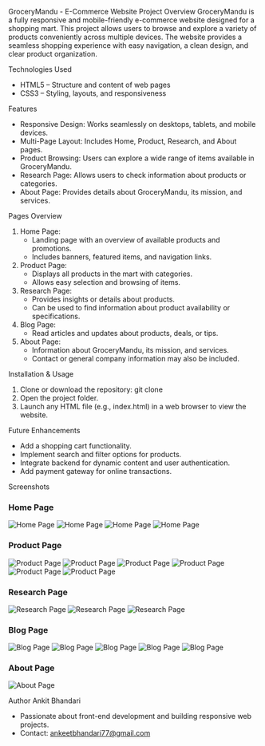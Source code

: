 GroceryMandu - E-Commerce Website
Project Overview
GroceryMandu is a fully responsive and mobile-friendly e-commerce website designed for a shopping mart. This project allows users to browse and explore a variety of products conveniently across multiple devices. The website provides a seamless shopping experience with easy navigation, a clean design, and clear product organization.

Technologies Used
* HTML5 – Structure and content of web pages
* CSS3 – Styling, layouts, and responsiveness

Features
* Responsive Design: Works seamlessly on desktops, tablets, and mobile devices.
* Multi-Page Layout: Includes Home, Product, Research, and About pages.
* Product Browsing: Users can explore a wide range of items available in GroceryMandu.
* Research Page: Allows users to check information about products or categories.
* About Page: Provides details about GroceryMandu, its mission, and services.

Pages Overview
1. Home Page:
    * Landing page with an overview of available products and promotions.
    * Includes banners, featured items, and navigation links.
2. Product Page:
    * Displays all products in the mart with categories.
    * Allows easy selection and browsing of items.
3. Research Page:
    * Provides insights or details about products.
    * Can be used to find information about product availability or specifications.
4. Blog Page:
   * Read articles and updates about products, deals, or tips.
 5. About Page:
    * Information about GroceryMandu, its mission, and services.
    * Contact or general company information may also be included.

Installation & Usage
1. Clone or download the repository:
 git clone <repository-link>
 2. Open the project folder.
 3. Launch any HTML file (e.g., index.html) in a web browser to view the website.

Future Enhancements
* Add a shopping cart functionality.
* Implement search and filter options for products.
* Integrate backend for dynamic content and user authentication.
* Add payment gateway for online transactions.

Screenshots
### Home Page
![Home Page](images/Homepage1.png)
![Home Page](images/Homepage2.png)
![Home Page](images/Homepage3.png)
![Home Page](images/Homepage4.png)

### Product Page
![Product Page](images/Productpage1.png)
![Product Page](images/Productpage2.png)
![Product Page](images/Productpage3.png)
![Product Page](images/Productpage4.png)
![Product Page](images/Productpage5.png)
![Product Page](images/Productpage6.png)

### Research Page
![Research Page](images/Researchpage1.png)
![Research Page](images/Researchpage2.png)
![Research Page](images/Researchpage3.png)

### Blog Page
![Blog Page](images/Blogpage1.png)
![Blog Page](images/Blogpage2.png)
![Blog Page](images/Blogpage3.png)
![Blog Page](images/Blogpage4.png)
![Blog Page](images/Blogpage5.png)

### About Page
![About Page](images/Aboutpage1.png)


Author
Ankit Bhandari
* Passionate about front-end development and building responsive web projects.
* Contact: ankeetbhandari77@gmail.com
